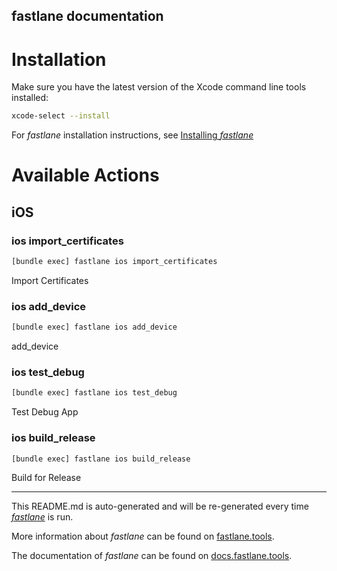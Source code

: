 fastlane documentation
----

# Installation

Make sure you have the latest version of the Xcode command line tools installed:

```sh
xcode-select --install
```

For _fastlane_ installation instructions, see [Installing _fastlane_](https://docs.fastlane.tools/#installing-fastlane)

# Available Actions

## iOS

### ios import_certificates

```sh
[bundle exec] fastlane ios import_certificates
```

Import Certificates

### ios add_device

```sh
[bundle exec] fastlane ios add_device
```

add_device

### ios test_debug

```sh
[bundle exec] fastlane ios test_debug
```

Test Debug App

### ios build_release

```sh
[bundle exec] fastlane ios build_release
```

Build for Release

----

This README.md is auto-generated and will be re-generated every time [_fastlane_](https://fastlane.tools) is run.

More information about _fastlane_ can be found on [fastlane.tools](https://fastlane.tools).

The documentation of _fastlane_ can be found on [docs.fastlane.tools](https://docs.fastlane.tools).
